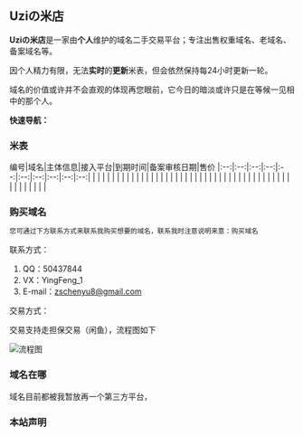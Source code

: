 ## Uziの米店

**Uziの米店**是一家由**个人**维护的域名二手交易平台；专注出售权重域名、老域名、备案域名等。

因个人精力有限，无法**实时**的**更新**米表，但会依然保持每24小时更新一轮。


域名的价值或许并不会直观的体现再您眼前，它今日的暗淡或许只是在等候一见相中的那个人。

**快速导航：**

### 米表

编号|域名|主体信息|接入平台|到期时间|备案审核日期|售价
|:--:|:--:|:--:|:--:|:--:|:--:|:--:|:--:|:--:|:--:|
 | | | | | | |
 | | | | | | |
 | | | | | | |
 | | | | | | |
 | | | | | | |
 | | | | | | |
 | | | | | | |

### 购买域名
```markdown
您可通过下方联系方式来联系我购买想要的域名，联系我时注意说明来意：购买域名
```
联系方式：

1. QQ：50437844
2. VX：YingFeng_1
3. E-mail：zschenyu8@gmail.com

交易方式：

交易支持走担保交易（闲鱼），流程图如下

![流程图](https://i.loli.net/2019/11/24/t5cp6s9voSaZHFR.png"流程图")



### 域名在哪

域名目前都被我暂放再一个第三方平台，

### 本站声明


